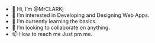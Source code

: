- 👋 Hi, I’m @MrCLARKj
- 👀 I’m interested in Developing and Designing Web Apps.
- 🌱 I’m currently learning the basics.
- 💞️ I’m looking to collaborate on anything.
- 📫 How to reach me Just pm me.

<!---
MrCLARKj/MrCLARKj is a ✨ special ✨ repository because its `README.md` (this file) appears on your GitHub profile.
You can click the Preview link to take a look at your changes.
--->
